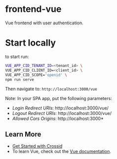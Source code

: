 # frontend-vue

Vue frontend with user authentication.

# Start locally

to start run:

```bash
VUE_APP_CID_TENANT_ID=<tenant_id> \
VUE_APP_CID_CLIENT_ID=<client_id> \
VUE_APP_CID_SCOPE='openid' \
npm run serve
```

Then navigate to: `http://localhost:3000/vue`

Note: In your SPA app, put the following parameters:

- _Login Redirect URIs_: http://localhost:3000/vue/
- _Logout Redirect URIs_: http://localhost:3000/vue/
- _Allowed Cors Origins_: http://localhost:3000\*

## Learn More

- [Get Started with Crossid](https://developer.crossid.io/docs/guides/get-started)
- To learn Vue, check out the [Vue documentation](https://vuejs.org/).
